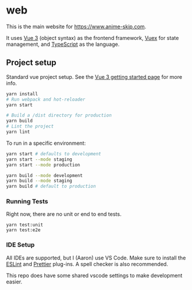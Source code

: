# web

This is the main website for <https://www.anime-skip.com>.

It uses [Vue 3](https://v3.vuejs.org/guide/introduction.html) (object syntax) as the frontend framework, [Vuex](https://vuex.vuejs.org/) for state management, and [TypeScript](https://www.typescriptlang.org/) as the language.

## Project setup

Standard vue project setup. See the [Vue 3 getting started page](https://v3.vuejs.org/guide/introduction.html) for more info.

```bash
yarn install
# Run webpack and hot-reloader
yarn start

# Build a /dist directory for production
yarn build
# Lint the project
yarn lint
```

To run in a specific environment:

```bash
yarn start # defaults to development
yarn start --mode staging
yarn start --mode production

yarn build --mode development
yarn build --mode staging
yarn build # default to production
```

### Running Tests

Right now, there are no unit or end to end tests.

```
yarn test:unit
yarn test:e2e
```

### IDE Setup

All IDEs are supported, but I (Aaron) use VS Code. Make sure to install the [ESLint](https://marketplace.visualstudio.com/items?itemName=dbaeumer.vscode-eslint) and [Prettier](https://marketplace.visualstudio.com/items?itemName=esbenp.prettier-vscode) plug-ins. A spell checker is also recommended.

This repo does have some shared vscode settings to make development easier.
